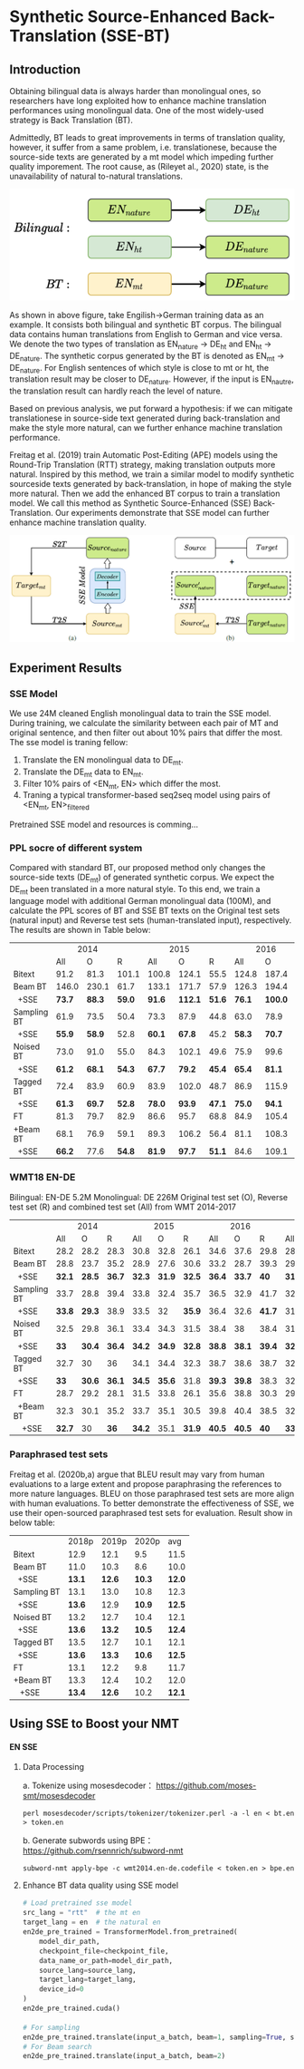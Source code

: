 # Synthetic Source-Enhanced Back-Translation (SSE-BT)
## Introduction

Obtaining bilingual data is always harder than monolingual ones, so researchers have long exploited how to enhance machine translation performances using monolingual data. One of the most widely-used strategy is Back Translation (BT).

Admittedly, BT leads to great improvements in terms of translation quality, however, it suffer from a same problem, i.e. translationese, because the source-side texts are generated by a mt model which impeding further quality imporement. The root cause, as (Rileyet al., 2020) state, is the unavailability of natural to-natural translations. 

![image](https://github.com/FrxxzHL/ssebt/blob/main/mt-ht-nature.PNG)

As shown in above figure, take Engilish→German training data as an example. It consists both bilingual and synthetic BT corpus. The bilingual data contains human translations from English to German and vice versa. We denote the two types of translation as EN<sub>nature</sub> → DE<sub>ht</sub> and EN<sub>ht</sub> → DE<sub>nature</sub>. The synthetic corpus generated by the BT is denoted as EN<sub>mt</sub> → DE<sub>nature</sub>. For English sentences of which style is close to mt or ht, the translation result may be closer to DE<sub>nature</sub>. However, if the input is EN<sub>nautre</sub>, the translation result can hardly reach the level of nature.

Based on previous analysis, we put forward a hypothesis: if we can mitigate translationese in source-side text generated during back-translation and make the style more natural, can we further enhance machine translation performance.

Freitag et al. (2019) train Automatic Post-Editing (APE) models using the Round-Trip Translation (RTT) strategy, making translation outputs more natural. Inspired by this method, we train a similar model to modify synthetic sourceside texts generated by back-translation, in hope of making the style more natural. Then we add the enhanced BT corpus to train a translation model. We call this method as Synthetic Source-Enhanced (SSE) Back-Translation. Our experiments demonstrate that SSE model can further enhance machine translation quality.

![image](https://github.com/FrxxzHL/ssebt/blob/main/sse-bt.PNG)

## Experiment Results

### SSE Model
We use 24M cleaned English monolingual data to train the SSE model. During training, we calculate the similarity between each pair of MT and original sentence, and then filter out about 10% pairs that differ the most.
The sse model is traning fellow:
1. Translate the EN monolingual data to DE<sub>mt</sub>.
2. Translate the DE<sub>mt</sub> data to EN<sub>mt</sub>.
3. Filter 10% pairs of <EN<sub>mt</sub>, EN> which differ the most. 
4. Traning a typical transformer-based seq2seq model using pairs of <EN<sub>mt</sub>, EN><sub>filtered</sub>

Pretrained SSE model and resources is comming...

### PPL socre of different system
Compared with standard BT, our proposed method only changes the source-side texts (DE<sub>mt</sub>) of generated synthetic corpus. We expect the DE<sub>mt</sub> been translated in a more natural style. To this end, we train a language model with additional German monolingual data (100M), and calculate the PPL scores of BT and SSE BT texts on the Original test sets (natural input) and Reverse test sets (human-translated input), respectively.
The results are shown in Table below:
<table align="center">
   <tr>
      <td ></td>
      <td colspan="3">&nbsp;&nbsp;&nbsp;&nbsp;&nbsp;&nbsp;&nbsp;&nbsp;&nbsp;&nbsp;2014</td>
      <td colspan="3">&nbsp;&nbsp;&nbsp;&nbsp;&nbsp;&nbsp;&nbsp;&nbsp;&nbsp;&nbsp;2015</td>
      <td colspan="3">&nbsp;&nbsp;&nbsp;&nbsp;&nbsp;&nbsp;&nbsp;&nbsp;&nbsp;&nbsp;2016</td>
      <td colspan="3">&nbsp;&nbsp;&nbsp;&nbsp;&nbsp;&nbsp;&nbsp;&nbsp;&nbsp;&nbsp;2017</td>
      <td colspan="3">&nbsp;&nbsp;&nbsp;&nbsp;&nbsp;&nbsp;&nbsp;&nbsp;&nbsp;&nbsp;average</td>
   </tr>
   <tr>
      <td></td>
      <td>All</td>
      <td>O</td>
      <td>R</td>
      <td>All</td>
      <td>O</td>
      <td>R</td>
      <td>All</td>
      <td>O</td>
      <td>R</td>
      <td>All</td>
      <td>O</td>
      <td>R</td>
      <td>All</td>
      <td>O</td>
      <td>R</td>
   </tr>
   <tr>
      <td>Bitext</td>
      <td>91.2</td>
      <td>81.3</td>
      <td>101.1</td>
      <td>100.8</td>
      <td>124.1</td>
      <td>55.5</td>
      <td>124.8</td>
      <td>187.4</td>
      <td>62.1</td>
      <td>74.8</td>
      <td>91.2</td>
      <td>58.5</td>
      <td>97.9</td>
      <td>121.0</td>
      <td>69.3</td>
   </tr>
   <tr>
      <td>Beam BT</td>
      <td>146.0</td>
      <td>230.1</td>
      <td>61.7</td>
      <td>133.1</td>
      <td>171.7</td>
      <td>57.9</td>
      <td>126.3</td>
      <td>194.4</td>
      <td>58.1</td>
      <td>107.4</td>
      <td>163.9</td>
      <td>50.8</td>
      <td>128.2</td>
      <td>190.0</td>
      <td>57.1</td>
   </tr>
   <tr>
      <td>&nbsp;&nbsp;+SSE</td>
      <td><b>73.7</b></td>
      <td><b>88.3</b></td>
      <td><b>59.0</b></td>
      <td><b>91.6</b></td>
      <td><b>112.1</b></td>
      <td><b>51.6</b></td>
      <td><b>76.1</b></td>
      <td><b>100.0</b></td>
      <td><b>52.2</b></td>
      <td><b>65.3</b></td>
      <td><b>82.0</b></td>
      <td><b>48.6</b></td>
      <td><b>76.7</b></td>
      <td><b>95.6</b></td>
      <td><b>52.8</b></td>
   </tr>
   <tr>
      <td>Sampling BT</td>
      <td>61.9</td>
      <td>73.5</td>
      <td>50.4</td>
      <td>73.3</td>
      <td>87.9</td>
      <td>44.8</td>
      <td>63.0</td>
      <td>78.9</td>
      <td>47.2</td>
      <td>58.9</td>
      <td>76.7</td>
      <td>41.2</td>
      <td>64.3</td>
      <td>79.2</td>
      <td>45.9</td>
   </tr>
   <tr>
      <td>&nbsp;&nbsp;+SSE</td>
      <td><b>55.9</b></td>
      <td><b>58.9</b></td>
      <td>52.8</td>
      <td><b>60.1</b></td>
      <td><b>67.8</b></td>
      <td>45.2</td>
      <td><b>58.3</b></td>
      <td><b>70.7</b></td>
      <td><b>45.9</b></td>
      <td><b>51.1</b></td>
      <td><b>61.4</b></td>
      <td><b>40.7</b></td>
      <td><b>56.3</b></td>
      <td><b>64.7</b></td>
      <td>46.2</td>
   </tr>
   <tr>
      <td>Noised BT</td>
      <td>73.0</td>
      <td>91.0</td>
      <td>55.0</td>
      <td>84.3</td>
      <td>102.1</td>
      <td>49.6</td>
      <td>75.9</td>
      <td>99.6</td>
      <td>52.2</td>
      <td>69.8</td>
      <td>93.0</td>
      <td>46.6</td>
      <td>75.8</td>
      <td>96.4</td>
      <td>50.9</td>
   </tr>
   <tr>
      <td>&nbsp;&nbsp;+SSE</td>
      <td><b>61.2</b></td>
      <td><b>68.1</b></td>
      <td><b>54.3</b></td>
      <td><b>67.7</b></td>
      <td><b>79.2</b></td>
      <td><b>45.4</b></td>
      <td><b>65.4</b></td>
      <td><b>81.1</b></td>
      <td><b>49.7</b></td>
      <td><b>58.8</b></td>
      <td><b>73.9</b></td>
      <td><b>43.7</b></td>
      <td><b>63.3</b></td>
      <td><b>75.5</b></td>
      <td><b>48.3</b></td>
   </tr>
   <tr>
      <td>Tagged BT</td>
      <td>72.4</td>
      <td>83.9</td>
      <td>60.9</td>
      <td>83.9</td>
      <td>102.0</td>
      <td>48.7</td>
      <td>86.9</td>
      <td>115.9</td>
      <td>57.9</td>
      <td>70.4</td>
      <td>93.4</td>
      <td>47.5</td>
      <td>78.4</td>
      <td>98.8</td>
      <td>53.7</td>
   </tr>
   <tr>
      <td>&nbsp;&nbsp;+SSE</td>
      <td><b>61.3</b></td>
      <td><b>69.7</b></td>
      <td><b>52.8</b></td>
      <td><b>78.0</b></td>
      <td><b>93.9</b></td>
      <td><b>47.1</b></td>
      <td><b>75.0</b></td>
      <td><b>94.1</b></td>
      <td><b>56.0</b></td>
      <td><b>60.5</b></td>
      <td><b>76.1</b></td>
      <td><b>44.8</b></td>
      <td><b>68.7</b></td>
      <td><b>83.4</b></td>
      <td><b>50.2</b></td>
   </tr>
   <tr>
      <td>FT</td>
      <td>81.3</td>
      <td>79.7</td>
      <td>82.9</td>
      <td>86.6</td>
      <td>95.7</td>
      <td>68.8</td>
      <td>84.9</td>
      <td>105.4</td>
      <td>64.5</td>
      <td>72.8</td>
      <td>89.5</td>
      <td>56.0</td>
      <td>81.4</td>
      <td>92.6</td>
      <td>68.0</td>
   </tr>
   <tr>
      <td>+Beam BT</td>
      <td>68.1</td>
      <td>76.9</td>
      <td>59.1</td>
      <td>89.3</td>
      <td>106.2</td>
      <td>56.4</td>
      <td>81.1</td>
      <td>108.3</td>
      <td>53.9</td>
      <td>69.4</td>
      <td>90.1</td>
      <td>48.8</td>
      <td>77.0</td>
      <td>95.4</td>
      <td>54.6</td>
   </tr>
   <tr>
      <td>&nbsp;&nbsp;+SSE</td>
      <td><b>66.2</b></td>
      <td>77.6</td>
      <td><b>54.8</b></td>
      <td><b>81.9</b></td>
      <td><b>97.7</b></td>
      <td><b>51.1</b></td>
      <td>84.6</td>
      <td>109.1</td>
      <td>60.1</td>
      <td><b>65.7</b></td>
      <td><b>86.0</b></td>
      <td><b>45.3</b></td>
      <td><b>74.6</b></td>
      <td><b>92.6</b></td>
      <td><b>52.8</b></td>
   </tr>
</table>

### WMT18 EN-DE

Bilingual: EN-DE 5.2M  Monolingual: DE 226M
Original test set (O), Reverse test set (R) and combined test set (All) from WMT 2014-2017
<table align="center">
   <tr>
      <td ></td>
      <td colspan="3">&nbsp;&nbsp;&nbsp;&nbsp;&nbsp;&nbsp;&nbsp;&nbsp;&nbsp;&nbsp;2014</td>
      <td colspan="3">&nbsp;&nbsp;&nbsp;&nbsp;&nbsp;&nbsp;&nbsp;&nbsp;&nbsp;&nbsp;2015</td>
      <td colspan="3">&nbsp;&nbsp;&nbsp;&nbsp;&nbsp;&nbsp;&nbsp;&nbsp;&nbsp;&nbsp;2016</td>
      <td colspan="3">&nbsp;&nbsp;&nbsp;&nbsp;&nbsp;&nbsp;&nbsp;&nbsp;&nbsp;&nbsp;2017</td>
      <td colspan="3">&nbsp;&nbsp;&nbsp;&nbsp;&nbsp;&nbsp;&nbsp;&nbsp;&nbsp;&nbsp;average</td>
   </tr>
   <tr>
      <td></td>
      <td>All</td>
      <td>O</td>
      <td>R</td>
      <td>All</td>
      <td>O</td>
      <td>R</td>
      <td>All</td>
      <td>O</td>
      <td>R</td>
      <td>All</td>
      <td>O</td>
      <td>R</td>
      <td>All</td>
      <td>O</td>
      <td>R</td>
   </tr>
   <tr>
      <td>Bitext</td>
      <td>28.2</td>
      <td>28.2</td>
      <td>28.3</td>
      <td>30.8</td>
      <td>32.8</td>
      <td>26.1</td>
      <td>34.6</td>
      <td>37.6</td>
      <td>29.8</td>
      <td>28.7</td>
      <td>31.1</td>
      <td>25.2</td>
      <td>30.6</td>
      <td>32.4</td>
      <td>27.4</td>
   </tr>
   <tr>
      <td>Beam BT</td>
      <td>28.8</td>
      <td>23.7</td>
      <td>35.2</td>
      <td>28.9</td>
      <td>27.6</td>
      <td>30.6</td>
      <td>33.2</td>
      <td>28.7</td>
      <td>39.3</td>
      <td>29.2</td>
      <td>26.1</td>
      <td>32.3</td>
      <td>30</td>
      <td>26.5</td>
      <td>34.4</td>
   </tr>
   <tr>
      <td>&nbsp;&nbsp;+SSE</td>
      <td><b>32.1</b></td>
      <td><b>28.5</b></td>
      <td><b>36.7</b></td>
      <td><b>32.3</b></td>
      <td><b>31.9</b></td>
      <td><b>32.5</b></td>
      <td><b>36.4</b></td>
      <td><b>33.7</b></td>
      <td><b>40</b></td>
      <td><b>31.5</b></td>
      <td><b>28.9</b></td>
      <td><b>33.8</b></td>
      <td><b>33.1</b></td>
      <td><b>30.8</b></td>
      <td><b>35.8</b></td>
   </tr>
   <tr>
      <td>Sampling BT</td>
      <td>33.7</td>
      <td>28.8</td>
      <td>39.4</td>
      <td>33.8</td>
      <td>32.4</td>
      <td>35.7</td>
      <td>36.5</td>
      <td>32.9</td>
      <td>41.7</td>
      <td>32</td>
      <td>28.3</td>
      <td>36.4</td>
      <td>34</td>
      <td>30.6</td>
      <td>38.3</td>
   </tr>
   <tr>
      <td>&nbsp;&nbsp;+SSE</td>
      <td><b>33.8</b></td>
      <td><b>29.3</b></td>
      <td>38.9</td>
      <td>33.5</td>
      <td>32</td>
      <td><b>35.9</b></td>
      <td>36.4</td>
      <td>32.6</td>
      <td><b>41.7</b></td>
      <td>31.7</td>
      <td>28.1</td>
      <td>36</td>
      <td>33.9</td>
      <td>30.5</td>
      <td>38.1</td>
   </tr>
   <tr>
      <td>Noised BT</td>
      <td>32.5</td>
      <td>29.8</td>
      <td>36.1</td>
      <td>33.4</td>
      <td>34.3</td>
      <td>31.5</td>
      <td>38.4</td>
      <td>38</td>
      <td>38.4</td>
      <td>31.9</td>
      <td>31.5</td>
      <td>31.8</td>
      <td>34.1</td>
      <td>33.4</td>
      <td>34.5</td>
   </tr>
   <tr>
      <td>&nbsp;&nbsp;+SSE</td>
      <td><b>33</b></td>
      <td><b>30.4</b></td>
      <td><b>36.4</b></td>
      <td><b>34.2</b></td>
      <td><b>34.9</b></td>
      <td><b>32.8</b></td>
      <td><b>38.8</b></td>
      <td><b>38.1</b></td>
      <td><b>39.4</b></td>
      <td><b>32.6</b></td>
      <td><b>32</b></td>
      <td><b>32.7</b></td>
      <td><b>34.7</b></td>
      <td><b>33.9</b></td>
      <td><b>35.3</b></td>
   </tr>
   <tr>
      <td>Tagged BT</td>
      <td>32.7</td>
      <td>30</td>
      <td>36</td>
      <td>34.1</td>
      <td>34.4</td>
      <td>32.3</td>
      <td>38.7</td>
      <td>38.6</td>
      <td>38.7</td>
      <td>32.9</td>
      <td>32.6</td>
      <td>32.3</td>
      <td>34.6</td>
      <td>33.9</td>
      <td>34.8</td>
   </tr>
   <tr>
      <td>&nbsp;&nbsp;+SSE</td>
      <td><b>33</b></td>
      <td><b>30.6</b></td>
      <td><b>36.1</b></td>
      <td><b>34.5</b></td>
      <td><b>35.6</b></td>
      <td>31.8</td>
      <td><b>39.3</b></td>
      <td><b>39.8</b></td>
      <td>38.3</td>
      <td>32.9</td>
      <td><b>32.7</b></td>
      <td>32.2</td>
      <td><b>34.9</b></td>
      <td><b>34.7</b></td>
      <td>34.6</td>
   </tr>
   <tr>
      <td>FT</td>
      <td>28.7</td>
      <td>29.2</td>
      <td>28.1</td>
      <td>31.5</td>
      <td>33.8</td>
      <td>26.1</td>
      <td>35.6</td>
      <td>38.8</td>
      <td>30.3</td>
      <td>29.5</td>
      <td>32.5</td>
      <td>25.3</td>
      <td>31.3</td>
      <td>33.6</td>
      <td>27.5</td>
   </tr>
   <tr>
      <td>&nbsp;&nbsp;+Beam BT</td>
      <td>32.3</td>
      <td>30.1</td>
      <td>35.2</td>
      <td>33.7</td>
      <td>35.1</td>
      <td>30.5</td>
      <td>39.8</td>
      <td>40.4</td>
      <td>38.5</td>
      <td>32.7</td>
      <td>32.6</td>
      <td>32</td>
      <td>34.6</td>
      <td>34.6</td>
      <td>34.1</td>
   </tr>
   <tr>
      <td>&nbsp;&nbsp;&nbsp;&nbsp;+SSE</td>
      <td><b>32.7</b></td>
      <td>30</td>
      <td><b>36</b></td>
      <td><b>34.2</b></td>
      <td>35.1</td>
      <td><b>31.9</b></td>
      <td><b>40.5</b></td>
      <td><b>40.5</b></td>
      <td><b>40</b></td>
      <td><b>33.4</b></td>
      <td><b>33.2</b></td>
      <td><b>33</b></td>
      <td><b>35.2</b></td>
      <td><b>34.7</b></td>
      <td><b>35.2</b></td>
   </tr>
</table>

### Paraphrased test sets
Freitag et al. (2020b,a) argue that BLEU result may vary from human evaluations to a large extent and propose paraphrasing the references to more nature languages. BLEU on those paraphrased test sets are more align with human evaluations. To better demonstrate the effectiveness of SSE, we use their open-sourced paraphrased test sets for evaluation. Result show in below table:

<table>
   <tr>
      <td></td>
      <td>2018p</td>
      <td>2019p</td>
      <td>2020p</td>
      <td>avg</td>
   </tr>
   <tr>
      <td>Bitext</td>
      <td>12.9</td>
      <td>12.1</td>
      <td>9.5</td>
      <td>11.5</td>
   </tr>
   <tr>
      <td>Beam BT</td>
      <td>11.0</td>
      <td>10.3</td>
      <td>8.6</td>
      <td>10.0</td>
   </tr>
   <tr>
      <td>&nbsp;&nbsp;+SSE</td>
      <td><b>13.1</b></td>
      <td><b>12.6</b></td>
      <td><b>10.3</b></td>
      <td><b>12.0</b></td>
   </tr>
   <tr>
      <td>Sampling BT</td>
      <td>13.1</td>
      <td>13.0</td>
      <td>10.8</td>
      <td>12.3</td>
   </tr>
   <tr>
      <td>&nbsp;&nbsp;+SSE</td>
      <td><b>13.6</b></td>
      <td>12.9</td>
      <td><b>10.9</b></td>
      <td><b>12.5</b></td>
   </tr>
   <tr>
      <td>Noised BT</td>
      <td>13.2</td>
      <td>12.7</td>
      <td>10.4</td>
      <td>12.1</td>
   </tr>
   <tr>
      <td>&nbsp;&nbsp;+SSE</td>
      <td><b>13.6</b></td>
      <td><b>13.2</b></td>
      <td><b>10.5</b></td>
      <td><b>12.4</b></td>
   </tr>
   <tr>
      <td>Tagged BT</td>
      <td>13.5</td>
      <td>12.7</td>
      <td>10.1</td>
      <td>12.1</td>
   </tr>
   <tr>
      <td>&nbsp;&nbsp;+SSE</td>
      <td><b>13.6</b></td>
      <td><b>13.3</b></td>
      <td><b>10.6</b></td>
      <td><b>12.5</b></td>
   </tr>
   <tr>
      <td>FT</td>
      <td>13.1</td>
      <td>12.2</td>
      <td>9.8</td>
      <td>11.7</td>
   </tr>
   <tr>
      <td>+Beam BT</td>
      <td>13.3</td>
      <td>12.4</td>
      <td>10.2</td>
      <td>12.0</td>
   </tr>
   <tr>
      <td>&nbsp;&nbsp;&nbsp;+SSE</td>
      <td><b>13.4</b></td>
      <td><b>12.6</b></td>
      <td>10.2</td>
      <td><b>12.1</b></td>
   </tr>
</table>

## Using SSE to Boost your NMT

#### EN SSE

1. Data Processing

   a. Tokenize using mosesdecoder： https://github.com/moses-smt/mosesdecoder

   ```shell
   perl mosesdecoder/scripts/tokenizer/tokenizer.perl -a -l en < bt.en > token.en
   ```

   b. Generate subwords  using BPE： https://github.com/rsennrich/subword-nmt

   ```shell
   subword-nmt apply-bpe -c wmt2014.en-de.codefile < token.en > bpe.en
   ```

2. Enhance BT data quality using SSE model

   ```python
   # Load pretrained sse model
   src_lang = "rtt"  # the mt en
   target_lang = en  # the natural en
   en2de_pre_trained = TransformerModel.from_pretrained(
       model_dir_path,
       checkpoint_file=checkpoint_file,
       data_name_or_path=model_dir_path,
       source_lang=source_lang,
       target_lang=target_lang,
       device_id=0
   )
   en2de_pre_trained.cuda()
   
   # For sampling 
   en2de_pre_trained.translate(input_a_batch, beam=1, sampling=True, sampling_topk=10)
   # For Beam search
   en2de_pre_trained.translate(input_a_batch, beam=2)
   ```

